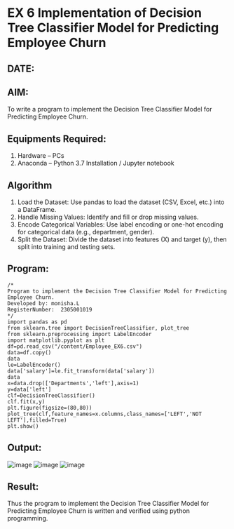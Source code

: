 # EX 6 Implementation of Decision Tree Classifier Model for Predicting Employee Churn
## DATE:
## AIM:
To write a program to implement the Decision Tree Classifier Model for Predicting Employee Churn.

## Equipments Required:
1. Hardware – PCs
2. Anaconda – Python 3.7 Installation / Jupyter notebook

## Algorithm
1. Load the Dataset: Use pandas to load the dataset (CSV, Excel, etc.) into a DataFrame.
2. Handle Missing Values: Identify and fill or drop missing values.
3. Encode Categorical Variables: Use label encoding or one-hot encoding for categorical data
(e.g., department, gender).
4. Split the Dataset: Divide the dataset into features (X) and target (y), then split into training and
testing sets. 

## Program:
```
/*
Program to implement the Decision Tree Classifier Model for Predicting Employee Churn.
Developed by: monisha.L
RegisterNumber:  2305001019
*/
import pandas as pd
from sklearn.tree import DecisionTreeClassifier, plot_tree
from sklearn.preprocessing import LabelEncoder
import matplotlib.pyplot as plt
df=pd.read_csv("/content/Employee_EX6.csv")
data=df.copy()
data
le=LabelEncoder()
data['salary']=le.fit_transform(data['salary'])
data
x=data.drop(['Departments','left'],axis=1)
y=data['left']
clf=DecisionTreeClassifier()
clf.fit(x,y)
plt.figure(figsize=(80,80))
plot_tree(clf,feature_names=x.columns,class_names=['LEFT','NOT LEFT'],filled=True)
plt.show()

```

## Output:
![image](https://github.com/user-attachments/assets/e58169cd-bf4f-44bc-875c-a168a31b6154)
![image](https://github.com/user-attachments/assets/4b696d58-1416-4645-b3e2-65b99f6d7f78)
![image](https://github.com/user-attachments/assets/3f78c1f8-0b62-49c9-b7c4-e78780e1b34d)





## Result:
Thus the program to implement the  Decision Tree Classifier Model for Predicting Employee Churn is written and verified using python programming.
